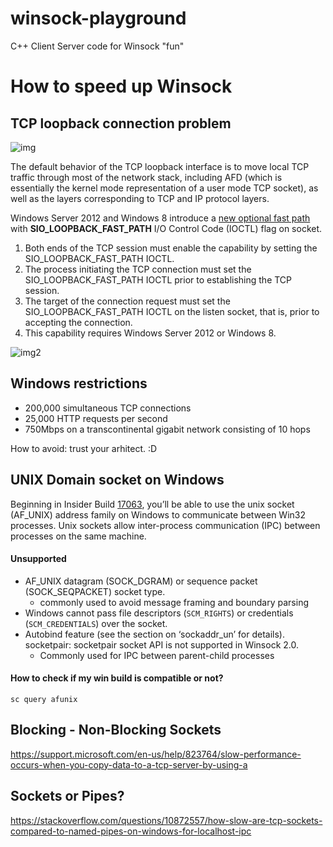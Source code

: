 # winsock-playground
C++ Client Server code for Winsock "fun"

# How to speed up Winsock
## TCP loopback connection problem
![img](https://raw.githubusercontent.com/dspezia/redis-doc/client_command/topics/Data_size.png)

The default behavior of the TCP loopback interface is to move local TCP traffic through most of the network stack, including AFD (which is essentially the kernel mode representation of a user mode TCP socket),  as well as the layers corresponding to TCP and IP protocol layers. 

Windows Server 2012 and Windows 8 introduce a [new optional fast path](https://blogs.technet.microsoft.com/wincat/2012/12/05/fast-tcp-loopback-performance-and-low-latency-with-windows-server-2012-tcp-loopback-fast-path/) with **SIO_LOOPBACK_FAST_PATH** I/O Control Code (IOCTL) flag on socket.


1. Both ends of the TCP session must enable the capability by setting the SIO_LOOPBACK_FAST_PATH IOCTL.
2.    The process initiating the TCP connection must set the SIO_LOOPBACK_FAST_PATH IOCTL prior to establishing the TCP session.
3.   The target of the connection request must set the SIO_LOOPBACK_FAST_PATH IOCTL on the listen socket, that is, prior to   accepting the connection.
4.    This capability requires Windows Server 2012 or Windows 8.

![img2](https://msdnshared.blob.core.windows.net/media/TNBlogsFS/prod.evol.blogs.technet.com/CommunityServer.Blogs.Components.WeblogFiles/00/00/00/49/02/4314.lbfp.png)

## Windows restrictions
- 200,000 simultaneous TCP connections
- 25,000 HTTP requests per second
- 750Mbps on a transcontinental gigabit network consisting of 10 hops

How to avoid: trust your arhitect. :D 

## UNIX Domain socket on Windows
Beginning in Insider Build [17063](https://blogs.msdn.microsoft.com/commandline/2017/12/19/af_unix-comes-to-windows/), you’ll be able to use the unix socket (AF_UNIX) address family on Windows to communicate between Win32 processes. Unix sockets allow inter-process communication (IPC) between processes on the same machine. 

#### Unsupported

- AF_UNIX datagram (SOCK_DGRAM) or sequence packet (SOCK_SEQPACKET) socket type.
    - commonly used to avoid message framing and boundary parsing
- Windows cannot pass file descriptors (`SCM_RIGHTS`) or credentials (`SCM_CREDENTIALS`) over the socket. 
- Autobind feature (see the section on ‘sockaddr_un’ for details). socketpair: socketpair socket API is not supported in Winsock 2.0. 
    - Commonly used for IPC between parent-child processes

#### How to check if my win build is compatible or not?
`sc query afunix`

## Blocking - Non-Blocking Sockets
https://support.microsoft.com/en-us/help/823764/slow-performance-occurs-when-you-copy-data-to-a-tcp-server-by-using-a

## Sockets or Pipes?
https://stackoverflow.com/questions/10872557/how-slow-are-tcp-sockets-compared-to-named-pipes-on-windows-for-localhost-ipc
